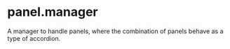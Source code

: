 panel.manager
=============

A manager to handle panels, where the combination of panels behave as a type of accordion.

